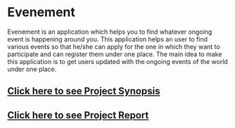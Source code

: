 # Evenement
Evenement is an application which helps you to find whatever ongoing event is happening around you. This application helps an user to find various events so that he/she can apply for the one in which they want to participate and can register them under one place.
The main idea to make this application is to get users updated with the ongoing events of the world under one place.

## <a href="https://docs.google.com/document/d/1j2nrQTnr3mVgO67y6tU5qF4tM6HScHzf2Q5nCBn41rU/edit?usp=sharing" targer="_blank">Click here to see Project Synopsis</a>

## <a href="https://docs.google.com/document/d/11DGmZj2Y5ROHyy7M9qcC42GBvtlA9uY7oEbieRvDGFM/edit?usp=sharing" target="_blank">Click here to see Project Report</a>
